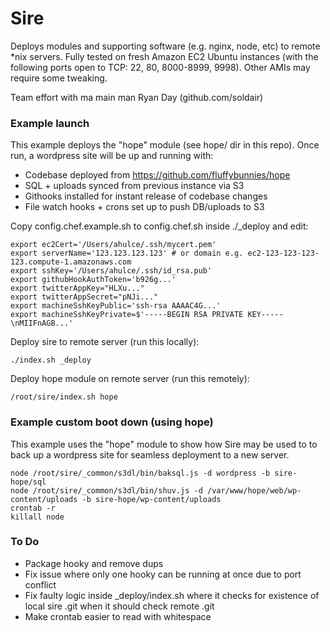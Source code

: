 Sire
===
Deploys modules and supporting software (e.g. nginx, node, etc) to remote *nix servers. Fully tested on fresh Amazon EC2 Ubuntu instances (with the following ports open to TCP: 22, 80, 8000-8999, 9998). Other AMIs may require some tweaking.

Team effort with ma main man Ryan Day (github.com/soldair)



### Example launch
This example deploys the "hope" module (see hope/ dir in this repo). Once run, a wordpress site will be up and running with:
- Codebase deployed from https://github.com/fluffybunnies/hope
- SQL + uploads synced from previous instance via S3
- Githooks installed for instant release of codebase changes
- File watch hooks + crons set up to push DB/uploads to S3

Copy config.chef.example.sh to config.chef.sh inside ./_deploy and edit:
```
export ec2Cert='/Users/ahulce/.ssh/mycert.pem'
export serverName='123.123.123.123' # or domain e.g. ec2-123-123-123-123.compute-1.amazonaws.com
export sshKey='/Users/ahulce/.ssh/id_rsa.pub'
export githubHookAuthToken='b926g...'
export twitterAppKey="HLXu..."
export twitterAppSecret="pNJi..."
export machineSshKeyPublic='ssh-rsa AAAAC4G...'
export machineSshKeyPrivate=$'-----BEGIN RSA PRIVATE KEY-----\nMIIFnAGB...'
```
Deploy sire to remote server (run this locally):
```
./index.sh _deploy
```
Deploy hope module on remote server (run this remotely):
```
/root/sire/index.sh hope
```


### Example custom boot down (using hope)
This example uses the "hope" module to show how Sire may be used to to back up a wordpress site for seamless deployment to a new server.

```
node /root/sire/_common/s3dl/bin/baksql.js -d wordpress -b sire-hope/sql
node /root/sire/_common/s3dl/bin/shuv.js -d /var/www/hope/web/wp-content/uploads -b sire-hope/wp-content/uploads
crontab -r
killall node
```


### To Do
- Package hooky and remove dups
- Fix issue where only one hooky can be running at once due to port conflict
- Fix faulty logic inside _deploy/index.sh where it checks for existence of local sire .git when it should check remote .git
- Make crontab easier to read with whitespace

